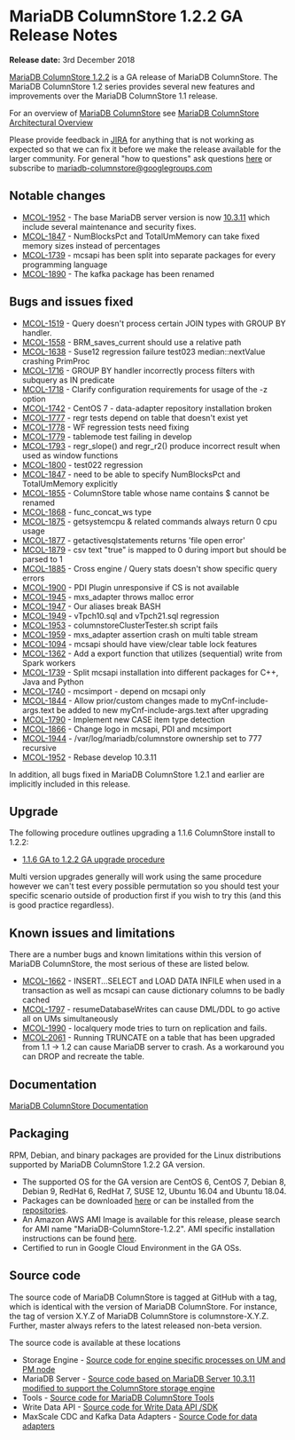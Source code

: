# MariaDB ColumnStore 1.2.2 GA Release Notes

<strong>Release date:</strong> 3rd December 2018

[MariaDB ColumnStore 1.2.2](/columns-storage-engines-and-plugins/storage-engines/mariadb-columnstore) is a GA release of MariaDB ColumnStore. The MariaDB ColumnStore 1.2 series provides several new features and improvements over the MariaDB ColumnStore 1.1 release.

For an overview of [MariaDB ColumnStore](/columns-storage-engines-and-plugins/storage-engines/mariadb-columnstore) see [MariaDB ColumnStore Architectural Overview](/columns-storage-engines-and-plugins/storage-engines/mariadb-columnstore/columnstore-architecture/columnstore-architectural-overview)

Please provide feedback in [JIRA](https://jira.mariadb.org/browse/MCOL) for anything that is not working as expected so that we can fix it before we make the release available for the larger community.
For general "how to questions" ask questions [here](/columns-storage-engines-and-plugins/storage-engines/mariadb-columnstore) or subscribe to mariadb-columnstore@googlegroups.com

## Notable changes

- [MCOL-1952](https://jira.mariadb.org/browse/MCOL-1952) - The base MariaDB server version is now [10.3.11](/kb/en/mariadb-10311-release-notes/) which include several maintenance and security fixes.
- [MCOL-1847](https://jira.mariadb.org/browse/MCOL-1847) - NumBlocksPct and TotalUmMemory can take fixed memory sizes instead of percentages
- [MCOL-1739](https://jira.mariadb.org/browse/MCOL-1739) - mcsapi has been split into separate packages for every programming language
- [MCOL-1890](https://jira.mariadb.org/browse/MCOL-1890) - The kafka package has been renamed

## Bugs and issues fixed

- [MCOL-1519](https://jira.mariadb.org/browse/MCOL-1519) - Query doesn't process certain JOIN types with GROUP BY handler.
- [MCOL-1558](https://jira.mariadb.org/browse/MCOL-1558) - BRM_saves_current should use a relative path
- [MCOL-1638](https://jira.mariadb.org/browse/MCOL-1638) - Suse12 regression failure test023 median::nextValue crashing PrimProc
- [MCOL-1716](https://jira.mariadb.org/browse/MCOL-1716) - GROUP BY handler incorrectly process filters with subquery as IN predicate
- [MCOL-1718](https://jira.mariadb.org/browse/MCOL-1718) - Clarify configuration requirements for usage of the -z option
- [MCOL-1742](https://jira.mariadb.org/browse/MCOL-1742) - CentOS 7 - data-adapter repository installation broken
- [MCOL-1777](https://jira.mariadb.org/browse/MCOL-1777) - regr tests depend on table that doesn't exist yet
- [MCOL-1778](https://jira.mariadb.org/browse/MCOL-1778) - WF regression tests need fixing
- [MCOL-1779](https://jira.mariadb.org/browse/MCOL-1779) - tablemode test failing in develop
- [MCOL-1793](https://jira.mariadb.org/browse/MCOL-1793) - regr_slope() and regr_r2() produce incorrect result when used as window functions
- [MCOL-1800](https://jira.mariadb.org/browse/MCOL-1800) - test022 regression
- [MCOL-1847](https://jira.mariadb.org/browse/MCOL-1847) - need to be able to specify NumBlocksPct and TotalUmMemory explicitly
- [MCOL-1855](https://jira.mariadb.org/browse/MCOL-1855) - ColumnStore table whose name contains $ cannot be renamed
- [MCOL-1868](https://jira.mariadb.org/browse/MCOL-1868) - func_concat_ws type
- [MCOL-1875](https://jira.mariadb.org/browse/MCOL-1875) - getsystemcpu &amp; related commands always return 0 cpu usage
- [MCOL-1877](https://jira.mariadb.org/browse/MCOL-1877) - getactivesqlstatements returns 'file open error'
- [MCOL-1879](https://jira.mariadb.org/browse/MCOL-1879) - csv text "true" is mapped to 0 during import but should be parsed to 1
- [MCOL-1885](https://jira.mariadb.org/browse/MCOL-1885) - Cross engine / Query stats doesn't show specific query errors
- [MCOL-1900](https://jira.mariadb.org/browse/MCOL-1900) - PDI Plugin unresponsive if CS is not available
- [MCOL-1945](https://jira.mariadb.org/browse/MCOL-1945) - mxs_adapter throws malloc error
- [MCOL-1947](https://jira.mariadb.org/browse/MCOL-1947) - Our aliases break BASH
- [MCOL-1949](https://jira.mariadb.org/browse/MCOL-1949) - vTpch10.sql and vTpch21.sql regression
- [MCOL-1953](https://jira.mariadb.org/browse/MCOL-1953) - columnstoreClusterTester.sh script fails
- [MCOL-1959](https://jira.mariadb.org/browse/MCOL-1959) - mxs_adapter assertion crash on multi table stream
- [MCOL-1094](https://jira.mariadb.org/browse/MCOL-1094) - mcsapi should have view/clear table lock features
- [MCOL-1362](https://jira.mariadb.org/browse/MCOL-1362) - Add a export function that utilizes (sequential) write from Spark workers
- [MCOL-1739](https://jira.mariadb.org/browse/MCOL-1739) - Split mcsapi installation into different packages for C++, Java and Python
- [MCOL-1740](https://jira.mariadb.org/browse/MCOL-1740) - mcsimport - depend on mcsapi only
- [MCOL-1844](https://jira.mariadb.org/browse/MCOL-1844) - Allow prior/custom changes made to myCnf-include-args.text be added to new myCnf-include-args.text after upgrading
- [MCOL-1790](https://jira.mariadb.org/browse/MCOL-1790) - Implement new CASE item type detection
- [MCOL-1866](https://jira.mariadb.org/browse/MCOL-1866) - Change logo in mcsapi, PDI and mcsimport
- [MCOL-1944](https://jira.mariadb.org/browse/MCOL-1944) - /var/log/mariadb/columnstore ownership set to 777 recursive
- [MCOL-1952](https://jira.mariadb.org/browse/MCOL-1952) - Rebase develop 10.3.11

In addition, all bugs fixed in MariaDB ColumnStore 1.2.1 and earlier are implicitly included in this release.

## Upgrade

The following procedure outlines upgrading a 1.1.6 ColumnStore install to 1.2.2:

- [1.1.6 GA to 1.2.2 GA upgrade procedure](/columns-storage-engines-and-plugins/storage-engines/mariadb-columnstore/mariadb-columnstore-columnstore/mariadb-columnstore-12-upgrades/mariadb-columnstore-software-upgrade-116-ga-to-122-ga)

Multi version upgrades generally will work using the same procedure however we can't test every possible permutation so you should test your specific scenario outside of production first if you wish to try this (and this is good practice regardless).

## Known issues and limitations

There are a number bugs and known limitations within this version of MariaDB ColumnStore, the most serious of these are listed below.

- [MCOL-1662](https://jira.mariadb.org/browse/MCOL-1662) - INSERT...SELECT and LOAD DATA INFILE when used in a transaction as well as mcsapi can cause dictionary columns to be badly cached
- [MCOL-1797](https://jira.mariadb.org/browse/MCOL-1797) - resumeDatabaseWrites can cause DML/DDL to go active all on UMs simultaneously
- [MCOL-1990](https://jira.mariadb.org/browse/MCOL-1990) - localquery mode tries to turn on replication and fails.
- [MCOL-2061](https://jira.mariadb.org/browse/MCOL-2061) - Running TRUNCATE on a table that has been upgraded from 1.1 -&gt; 1.2 can cause MariaDB server to crash. As a workaround you can DROP and recreate the table.

## Documentation

[MariaDB ColumnStore Documentation](/columns-storage-engines-and-plugins/storage-engines/mariadb-columnstore)

## Packaging

RPM, Debian, and binary packages are provided for the Linux distributions supported by MariaDB ColumnStore 1.2.2 GA version.

- The supported OS for the GA version are CentOS 6, CentOS 7, Debian 8, Debian 9, RedHat 6, RedHat 7, SUSE 12, Ubuntu 16.04 and Ubuntu 18.04.
- Packages can be downloaded [here](https://mariadb.com/downloads/mariadb-ax) or can be installed from the [repositories](https://mariadb.com/kb/en/library/installing-mariadb-ax-from-the-package-repositories).
- An Amazon AWS AMI Image is available for this release, please search for AMI name "MariaDB-ColumnStore-1.2.2". AMI specific installation instructions can be found [here](/columns-storage-engines-and-plugins/storage-engines/mariadb-columnstore/columnstore-getting-started/installing-and-configuring-a-columnstore-system-using-the-amazon-ami).
- Certified to run in Google Cloud Environment in the GA OSs.

## Source code

The source code of MariaDB ColumnStore is tagged at GitHub with a tag, which is identical with the version of MariaDB ColumnStore. For instance, the tag of version X.Y.Z of MariaDB ColumnStore is columnstore-X.Y.Z. Further, master always refers to the latest released non-beta version.

The source code is available at these locations

- Storage Engine - [Source code for engine specific processes on UM and PM node](https://github.com/mariadb-corporation/mariadb-columnstore-engine/tree/columnstore-1.2.2)
- MariaDB Server - [Source code based on MariaDB Server 10.3.11 modified to support the ColumnStore storage engine](https://github.com/mariadb-corporation/mariadb-columnstore-server/tree/columnstore-1.2.2)
- Tools - [Source code for MariaDB ColumnStore Tools](https://github.com/mariadb-corporation/mariadb-columnstore-tools/tree/columnstore-1.2.2)
- Write Data API - [Source code for Write Data API /SDK](https://github.com/mariadb-corporation/mariadb-columnstore-api/tree/columnstore-1.2.2)
- MaxScale CDC and Kafka Data Adapters - [Source Code for data adapters](https://github.com/mariadb-corporation/mariadb-columnstore-data-adapters/tree/columnstore-1.2.2)